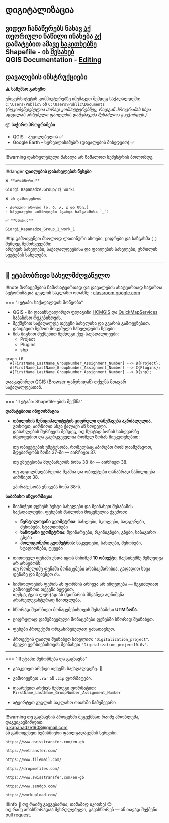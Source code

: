 <!-- https://cloud.mail.ru/public/js3t/PQ6wiuvrC -->
# დიგიტალიზაცია

ვიდეო ჩანაწერებს ნახავ [აქ](https://ezdanapak.github.io/GTU-GIS/GIS_SKA/Videos/) <br>
თეორიული ნაწილი ინახება [აქ](https://ezdanapak.github.io/GTU-GIS/GIS_SKA/Theory/Digitization/) <br>
დამატებით ამავე [საკითხებზე](https://ezdanapak.github.io/GTU-GIS/GIS_SKA/Theory/Project_file/) <br>
Shapefile - ის [შესახებ](https://ezdanapak.github.io/GTU-GIS/GIS_SKA/Theory/Shapefile/) <br>
QGIS Documentation - [Editing](https://docs.qgis.org/3.40/en/docs/user_manual/working_with_vector/editing_geometry_attributes.html) <br>
---
## დავალების ინსტრუქციები

⚠️ **სამუშაო გარემო**

უნივერსიტეტის კომპიუტერებზე იმუშავეთ შემდეგ საქაღალდეში:  
`C:\Users\Public\` ან `C:\Users\Public\Documents`  
*(რეკომენდებულია პირად კომპიუტერებზეც, რადგან პროგრამას სხვა ადგილას არსებული ფაილების დამუშავება შესაძლოა გაუჭირდეს.)*

📦 **საჭირო პროგრამები**

* QGIS – აუცილებელია ✅  
* Google Earth – სურვილისამებრ (დავალების მიხედვით) ✅  

---

!!!warning
    დასრულებული მასალა არ წაშალოთ სემესტრის ბოლომდე.
    
---

!!!danger 
    **ფაილების დასახელების წესები**

    ❌ **არასწორი:**  

    Giorgi Kapanadze.Group/1$ work1  

    ❌ არ გამოიყენოთ:

    - ქართული ასოები (ა, ბ, გ, დ და სხვ.)  
    - სპეციალური სიმბოლოები (გარდა ხაზგასმისა `_`)

    ✅ **სწორი:**  

    Giorgi_Kapanadze_Group_1_work_1  

!!!tip
    გამოიყენეთ მხოლოდ ლათინური ასოები, ციფრები და ხაზგასმა (`_`) შემდეგ შემთხვევებში:  
    არქივის სახელები, საქაღალდეებისა და ფაილების სახელები, ცხრილის სვეტების სახელები.

---

## 📘 ეტაპობრივი სახელმძღვანელო

!!!note
    მონაცემების ჩამოსატვირთად და დავალების ასატვირთად საჭიროა ავტორიზაცია გუგლის საკლასო ოთახზე
     : [classroom.google.com](https://classroom.google.com/)

=== "I ეტაპი: საქაღალდის მოწყობა"
* QGIS - ში დააინსტალირეთ ფლაგინი [HCMGIS](https://plugins.qgis.org/plugins/HCMGIS/) და 
[QuickMapServices](https://plugins.qgis.org/plugins/quick_map_services/) საბაზისო რუკებისთვის.
* შექმენით საქაღალდე თქვენი სახელისა და გვარის გამოყენებით. დაიცავით ზემოთ მოცემული სახელდების წესები.
* მის შიგნით შექმენით შემდეგი ქვე-საქაღალდეები:  
  - Project  
  - Plugins
  - shp  

```mermaid
graph LR
  A[FirstName_LastName_GroupNumber_Assignment_Number] --> B{Project};
  A[FirstName_LastName_GroupNumber_Assignment_Number] --> C{Plugins};
  A[FirstName_LastName_GroupNumber_Assignment_Number] --> D{shp};
```

დააკავშირეთ QGIS (Browser ფანჯრიდან) თქვენს მთავარ საქაღალდესთან.

---

=== "II ეტაპი: Shapefile-ების შექმნა"

**დამატებითი ინფორმაცია**

* **თბილისის მუნიციპალიტეტის ციფრული დამუშავება აკრძალულია.** გთხოვთ, აირჩიოთ სხვა ქალაქი ან სოფელი.  
დასახლების შერჩევის შემდეგ, თუ ზუსტად ზონის საზღვარზე იმყოფებით და გაურკვეველია რომელ ზონას მიეკუთვნებით:

    თუ ობიექტების უმეტესობა, რომელსაც აპირებთ რომ დაამუშავოთ, მდებარეობს ზონა 37-ში — აირჩიეთ 37.

    თუ უმეტესობა მდებარეობს ზონა 38-ში — აირჩიეთ 38.

    თუ ადგილმდებარეობა შუაშია და ობიექტები თანაბრად ნაწილდება — აირჩიეთ 38.

    უპირატესობა ენიჭება ზონა 38-ს.

**საბაზისო ინფორმაცია**

* მიანიჭეთ ფენებს ზუსტი სახელები და შეინახეთ შესაბამის საქაღალდეში. ფენების შაბლონი მოცემულია ქვემოთ:
    - **წერტილოვანი გეომეტრია**: სახლები, სკოლები, სადგურები, შენობები, სტადიონები
    - **ხაზოვანი გეომეტრია**: მდინარეები, რკინიგზები, გზები, საბაგირო გზები
    - **პოლიგონური გეომეტრია**: ნაკვეთები, სახლები, შენობები, სტადიონები, ტყეები

* თითოეულ ფენაში უნდა იყოს მინიმუმ **10 ობიექტი**, მაქსიმუმზე შეზღუდვა არ არსებობს.  
თუ რომელიმე ფენაში მონაცემები არასაკმარისია, გადადით სხვა ფენაზე და შეავსეთ ის.

* სიმბოლოების ფერის ან ფორმის არჩევა არ იზღუდება — შეგიძლიათ გამოიყენოთ თქვენი ხედვით.  
თუმცა, ტყის ლურჯად ან მდინარის მწვანედ აღნიშვნა არარელევანტურად ჩაითვლება.

* სწორად შეარჩიეთ მონაცემებისთვის შესაბამისი **UTM ზონა**.

* ციფრულად დამუშავებული მონაცემები ფენებში სწორად შეინახეთ.

* ფენები პროექტში ორგანიზებულად განათავსეთ.

* პროექტის ფაილი შეინახეთ სახელით: `"Digitalization_project"`.  
ძველი ვერსიებისთვის შეინახეთ `"Digitalization_project10.0v"`.


---

=== "III ეტაპი: შემოწმება და გაგზავნა"
* გააკეთეთ არქივი თქვენს საქაღალდეზე. 💾
* გამოიყენეთ `.rar` ან `.zip` ფორმატები.
* დაარქვით არქივს შემდეგი ფორმატით:  
  `FirstName_LastName_GroupNumber_Assignment_Number`

* ატვირტეთ გუგლის საკლასო ოთახში ნამუშევარი

---

!!!warning
    თუ გაგზავნის პროცესში შეგექმნათ რაიმე პრობლემა, დაგვიკავშირდით:  
    g.kapanadze1908@gmail.com  
    ან გამოიყენეთ ნებისმიერი ფაილგადაცემის სერვისი. <br>

    https://www.swisstransfer.com/en-gb

    https://wetransfer.com/

    https://www.filemail.com/

    https://dropmefiles.com/

    https://www.swisstransfer.com/en-gb

    https://www.sendgb.com/

    https://workupload.com/ 

!!!info
    📌 თუ რაიმე გაუგებარია, თამამად იკითხე! 😊  
    თუ რამე არასწორადაა შესრულებული, გავასწორებ — ან თავად შექმენი pull request. 
